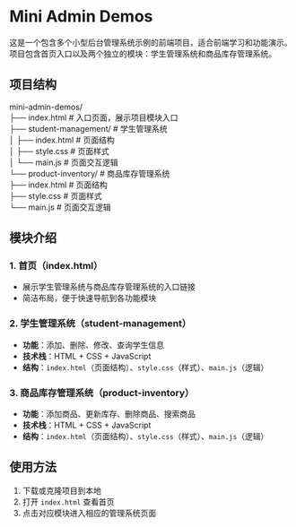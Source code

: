 # Mini Admin Demos

这是一个包含多个小型后台管理系统示例的前端项目，适合前端学习和功能演示。项目包含首页入口以及两个独立的模块：学生管理系统和商品库存管理系统。

## 项目结构
mini-admin-demos/  
├── index.html # 入口页面，展示项目模块入口  
├── student-management/ # 学生管理系统  
│   ├── index.html # 页面结构  
│   ├── style.css # 页面样式  
│   └── main.js # 页面交互逻辑  
└── product-inventory/ # 商品库存管理系统  
    ├── index.html # 页面结构  
    ├── style.css # 页面样式  
    └── main.js # 页面交互逻辑

## 模块介绍
### 1. 首页（index.html）
- 展示学生管理系统与商品库存管理系统的入口链接  
- 简洁布局，便于快速导航到各功能模块  

### 2. 学生管理系统（student-management）
- **功能**：添加、删除、修改、查询学生信息  
- **技术栈**：HTML + CSS + JavaScript  
- **结构**：`index.html`（页面结构）、`style.css`（样式）、`main.js`（逻辑）  

### 3. 商品库存管理系统（product-inventory）
- **功能**：添加商品、更新库存、删除商品、搜索商品  
- **技术栈**：HTML + CSS + JavaScript  
- **结构**：`index.html`（页面结构）、`style.css`（样式）、`main.js`（逻辑）  

## 使用方法
1. 下载或克隆项目到本地  
2. 打开 `index.html` 查看首页  
3. 点击对应模块进入相应的管理系统页面